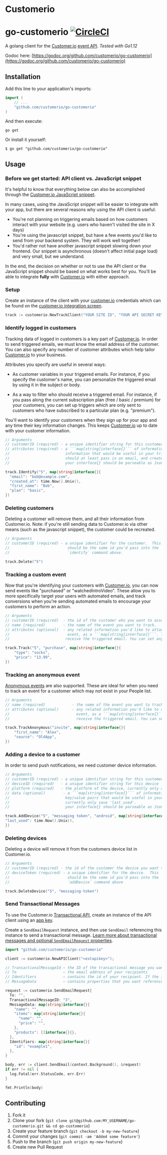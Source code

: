 # Customerio

# go-customerio [![CircleCI](https://circleci.com/gh/customerio/go-customerio/tree/master.svg?style=svg)](https://circleci.com/gh/customerio/go-customerio/tree/master)

A golang client for the [Customer.io](http://customer.io) [event API](https://app.customer.io/api/docs/index.html).
_Tested with Go1.12_

Godoc here: [https://godoc.org/github.com/customerio/go-customerio](https://godoc.org/github.com/customerio/go-customerio)

## Installation

Add this line to your application's imports:

```go
import (
    // ...
    "github.com/customerio/go-customerio"
)
```

And then execute:

    go get

Or install it yourself:

    $ go get "github.com/customerio/go-customerio"

## Usage

### Before we get started: API client vs. JavaScript snippet

It's helpful to know that everything below can also be accomplished
through the [Customer.io JavaScript snippet](http://customer.io/docs/basic-integration.html).

In many cases, using the JavaScript snippet will be easier to integrate with
your app, but there are several reasons why using the API client is useful:

- You're not planning on triggering emails based on how customers interact with
  your website (e.g. users who haven't visited the site in X days)
- You're using the javascript snippet, but have a few events you'd like to
  send from your backend system. They will work well together!
- You'd rather not have another javascript snippet slowing down your frontend.
  Our snippet is asynchronous (doesn't affect initial page load) and very small, but we understand.

In the end, the decision on whether or not to use the API client or
the JavaScript snippet should be based on what works best for you.
You'll be able to integrate **fully** with [Customer.io](http://customer.io) with either approach.

### Setup

Create an instance of the client with your [customer.io](http://customer.io) credentials
which can be found on the [customer.io integration screen](https://manage.customer.io/integration).

```go
track := customerio.NewTrackClient("YOUR SITE ID", "YOUR API SECRET KEY")
```

### Identify logged in customers

Tracking data of logged in customers is a key part of [Customer.io](http://customer.io). In order to
send triggered emails, we must know the email address of the customer. You can
also specify any number of customer attributes which help tailor [Customer.io](http://customer.io) to your
business.

Attributes you specify are useful in several ways:

- As customer variables in your triggered emails. For instance, if you specify
  the customer's name, you can personalize the triggered email by using it in the
  subject or body.

- As a way to filter who should receive a triggered email. For instance,
  if you pass along the current subscription plan (free / basic / premium) for your customers, you can
  set up triggers which are only sent to customers who have subscribed to a
  particular plan (e.g. "premium").

You'll want to identify your customers when they sign up for your app and any time their
key information changes. This keeps [Customer.io](http://customer.io) up to date with your customer information.

````go
// Arguments
// customerID (required) - a unique identifier string for this customers
// attributes (required) - a ```map[string]interface{}``` of information about the customer. You can pass any
//                         information that would be useful in your triggers. You
//                         should at least pass in an email, and created_at timestamp.
//                         your interface{} should be parseable as Json by 'encoding/json'.Marshal

track.Identify("5", map[string]interface{}{
  "email": "bob@example.com",
  "created_at": time.Now().Unix(),
  "first_name": "Bob",
  "plan": "basic",
})
````

### Deleting customers

Deleting a customer will remove them, and all their information from
Customer.io. Note: if you're still sending data to Customer.io via
other means (such as the javascript snippet), the customer could be
recreated.

```go
// Arguments
// customerID (required) - a unique identifier for the customer.  This
//                          should be the same id you'd pass into the
//                          `identify` command above.

track.Delete("5")
```

### Tracking a custom event

Now that you're identifying your customers with [Customer.io](http://customer.io), you can now send events like
"purchased" or "watchedIntroVideo". These allow you to more specifically target your users
with automated emails, and track conversions when you're sending automated emails to
encourage your customers to perform an action.

````go
// Arguments
// customerID (required)  - the id of the customer who you want to associate with the event.
// name (required)        - the name of the event you want to track.
// attributes (optional)  - any related information you'd like to attach to this
//                          event, as a ```map[string]interface{}```. These attributes can be used in your triggers to control who should
//                         receive the triggered email. You can set any number of data values.

track.Track("5", "purchase", map[string]interface{}{
    "type": "socks",
    "price": "13.99",
})
````

### Tracking an anonymous event

[Anonymous
events](https://learn.customer.io/recipes/anonymous-invite-emails.html) are
also supported. These are ideal for when you need to track an event for a
customer which may not exist in your People list.

````go
// Arguments
// name (required)            - the name of the event you want to track.
// attributes (optional)      - any related information you'd like to attach to this
//                              event, as a ```map[string]interface{}```. These attributes can be used in your triggers to control who should
//                              receive the triggered email. You can set any number of data values.

track.TrackAnonymous("invite", map[string]interface{}{
    "first_name": "Alex",
    "source": "OldApp",
})
````

### Adding a device to a customer

In order to send push notifications, we need customer device information.

````go
// Arguments
// customerID (required) - a unique identifier string for this customer
// deviceID (required)   - a unique identifier string for this device
// platform (required)   - the platform of the device, currently only accepts 'ios' and 'andriod'
// data (optional)        - a ```map[string]interface{}``` of information about the device. You can pass any
//                         key/value pairs that would be useful in your triggers. We
//                         currently only save 'last_used'.
//                         your interface{} should be parseable as Json by 'encoding/json'.Marshal

track.AddDevice("5", "messaging token", "android", map[string]interface{}{
"last_used": time.Now().Unix(),
})
````

### Deleting devices

Deleting a device will remove it from the customers device list in Customer.io.

```go
// Arguments
// customerID (required) - the id of the customer the device you want to delete belongs to
// deviceToken (required) - a unique identifier for the device.  This
//                          should be the same id you'd pass into the
//                          `addDevice` command above

track.DeleteDevice("5", "messaging-token")
```

### Send Transactional Messages

To use the Customer.io [Transactional API](https://customer.io/docs/transactional-api), create an instance of the API client using an [app key](https://customer.io/docs/managing-credentials#app-api-keys).

Create a `SendEmailRequest` instance, and then use `SendEmail` referencing this instance to send a transactional message. [Learn more about transactional messages and optional `SendEmailRequest` properties](https://customer.io/docs/transactional-api).


```go
import "github.com/customerio/go-customerio"

client := customerio.NewAPIClient("<extapikey>");

// TransactionalMessageId — the ID of the transactional message you want to send
// To                     — the email address of your recipients 
// Identifiers            — contains the id of your recipient. If the id does not exist, Customer.io creates it.
// MessageData            — contains properties that you want reference in your message using liquid.

request := customerio.SendEmailRequest{
  To: "",
  TransactionalMessageID: "3",
  MessageData: map[string]interface{}{
    "name": "",
    "items": map[string]interface{}{
      "name": "",
      "price": "",
    },
    "products": []interface{}{},
  },
  Identifiers: map[string]interface{}{
    "id": "example1",
  },
}

body, err := client.SendEmail(context.Background(), &request)
if err != nil {
  log.Fatal(err.StatusCode, err.Err)
}

fmt.Println(body)
```

## Contributing

1. Fork it
2. Clone your fork (`git clone git@github.com:MY_USERNAME/go-customerio.git && cd go-customerio`)
3. Create your feature branch (`git checkout -b my-new-feature`)
4. Commit your changes (`git commit -am 'Added some feature'`)
5. Push to the branch (`git push origin my-new-feature`)
6. Create new Pull Request
